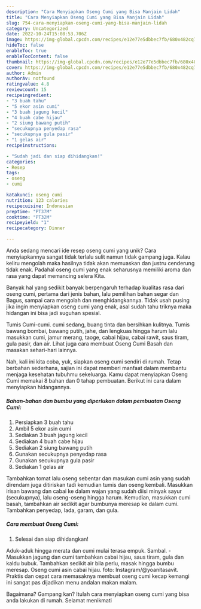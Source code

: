 ```yaml
---
description: "Cara Menyiapkan Oseng Cumi yang Bisa Manjain Lidah"
title: "Cara Menyiapkan Oseng Cumi yang Bisa Manjain Lidah"
slug: 754-cara-menyiapkan-oseng-cumi-yang-bisa-manjain-lidah
category: Uncategorized
date: 2022-10-24T15:08:53.706Z
image: https://img-global.cpcdn.com/recipes/e12e77e5dbbec7fb/680x482cq70/oseng-cumi-foto-resep-utama.jpg
hideToc: false
enableToc: true
enableTocContent: false
thumbnail: https://img-global.cpcdn.com/recipes/e12e77e5dbbec7fb/680x482cq70/oseng-cumi-foto-resep-utama.jpg
cover: https://img-global.cpcdn.com/recipes/e12e77e5dbbec7fb/680x482cq70/oseng-cumi-foto-resep-utama.jpg
author: Admin
authorAv: notfound
ratingvalue: 4.8
reviewcount: 15
recipeingredient:
- "3 buah tahu"
- "5 ekor asin cumi"
- "3 buah jagung kecil"
- "4 buah cabe hijau"
- "2 siung bawang putih"
- "secukupnya penyedap rasa"
- "secukupnya gula pasir"
- "1 gelas air"
recipeinstructions:

- "Sudah jadi dan siap dihidangkan!"
categories:
- Resep
tags:
- oseng
- cumi

katakunci: oseng cumi 
nutrition: 123 calories
recipecuisine: Indonesian
preptime: "PT37M"
cooktime: "PT32M"
recipeyield: "1"
recipecategory: Dinner

---
```





Anda sedang mencari ide resep oseng cumi yang unik? Cara menyiapkannya sangat tidak terlalu sulit namun tidak gampang juga. Kalau keliru mengolah maka hasilnya tidak akan memuaskan dan justru cenderung tidak enak. Padahal oseng cumi yang enak seharusnya memiliki aroma dan rasa yang dapat memancing selera Kita.





Banyak hal yang sedikit banyak berpengaruh terhadap kualitas rasa dari oseng cumi, pertama dari jenis bahan, lalu pemilihan bahan segar dan Bagus, sampai cara mengolah dan menghidangkannya. Tidak usah pusing jika ingin menyiapkan oseng cumi yang enak,      asal sudah tahu triknya maka hidangan ini bisa jadi suguhan spesial.














Tumis Cumi-cumi. cumi sedang, buang tinta dan bersihkan kulitnya. Tumis bawang bombai, bawang putih, jahe, dan lengkuas hingga harum lalu masukkan cumi, jamur merang, taoge, cabai hijau, cabai rawit, saus tiram, gula pasir, dan air. Lihat juga cara membuat Oseng Cumi Basah dan masakan sehari-hari lainnya.






Nah, kali ini kita coba, yuk, siapkan oseng cumi sendiri di rumah. Tetap berbahan sederhana, sajian ini dapat memberi manfaat dalam membantu menjaga kesehatan tubuhmu sekeluarga. Kamu dapat menyiapkan Oseng Cumi memakai 8 bahan dan 0 tahap pembuatan. Berikut ini cara dalam menyiapkan hidangannya.

<!--inarticleads1-->

##### Bahan-bahan dan bumbu yang diperlukan dalam pembuatan Oseng Cumi:

1. Persiapkan 3 buah tahu
1. Ambil 5 ekor asin cumi
1. Sediakan 3 buah jagung kecil
1. Sediakan 4 buah cabe hijau
1. Sediakan 2 siung bawang putih
1. Gunakan secukupnya penyedap rasa
1. Gunakan secukupnya gula pasir
1. Sediakan 1 gelas air


Tambahkan tomat lalu oseng sebentar dan masukan cumi asin yang sudah direndam juga ditiriskan tadi kemudian tumis dan oseng kembali. Masukkan irisan bawang dan cabai ke dalam wajan yang sudah diisi minyak sayur (secukupnya), lalu oseng-oseng hingga harum. Kemudian, masukkan cumi basah, tambahkan air sedikit agar bumbunya meresap ke dalam cumi. Tambahkan penyedap, lada, garam, dan gula. 

<!--inarticleads2-->

##### Cara membuat Oseng Cumi:


1. Selesai dan siap dihidangkan!

Aduk-aduk hingga merata dan cumi mulai terasa empuk. Sambal. - Masukkan jagung dan cumi tambahkan cabai hijau, saus tiram, gula dan kaldu bubuk. Tambahkan sedikit air bila perlu, masak hingga bumbu meresap. Oseng cumi asin cabai hijau. foto: Instagram/@yoanitasavit. Praktis dan cepat cara memasaknya membuat oseng cumi kecap kemangi ini sangat pas dijadikan menu andalan makan malam. 

Bagaimana? Gampang kan? Itulah cara menyiapkan oseng cumi yang bisa anda lakukan di rumah. Selamat menikmati

